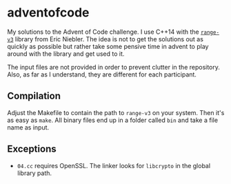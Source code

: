 # adventofcode
My solutions to the Advent of Code challenge. I use C++14 with the
[`range-v3`](https://github.com/ericniebler/range-v3) library from Eric
Niebler. The idea is not to get the solutions out as quickly as possible but
rather take some pensive time in advent to play around with the library and get
used to it.

The input files are not provided in order to prevent clutter in the repository.
Also, as far as I understand, they are different for each participant.


## Compilation
Adjust the Makefile to contain the path to `range-v3` on your system. Then it's as easy as `make`. All binary files end up in a folder called `bin` and take a file name as input.


## Exceptions

 * `04.cc` requires OpenSSL. The linker looks for `libcrypto` in the global library path.
